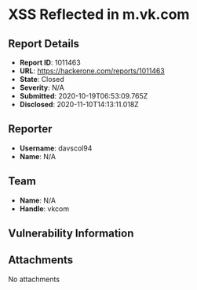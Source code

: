 # XSS Reflected in m.vk.com

## Report Details
- **Report ID**: 1011463
- **URL**: https://hackerone.com/reports/1011463
- **State**: Closed
- **Severity**: N/A
- **Submitted**: 2020-10-19T06:53:09.765Z
- **Disclosed**: 2020-11-10T14:13:11.018Z

## Reporter
- **Username**: davscol94
- **Name**: N/A

## Team
- **Name**: N/A
- **Handle**: vkcom

## Vulnerability Information


## Attachments
No attachments
